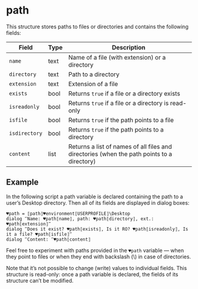 # path

This structure stores paths to files or directories and contains the following fields:

| Field         | Type | Description                                                  |
| ------------- | ---- | ------------------------------------------------------------ |
| `name`        | text | Name of a file (with extension) or a directory               |
| `directory`   | text | Path to a directory                                          |
| `extension`   | text | Extension of a file                                          |
| `exists`      | bool | Returns `true` if a file or a directory exists               |
| `isreadonly`  | bool | Returns `true` if a file or a directory is read-only         |
| `isfile`      | bool | Returns `true` if the path points to a file                  |
| `isdirectory` | bool | Returns `true` if the path points to a directory             |
| `content`     | list | Returns a list of names of all files and directories (when the path points to a directory) |

## Example

In the following script a path variable is declared containing the path to a user’s Desktop directory.  Then all of its fields are displayed in dialog boxes:

```G1ANT
♥path = ⟦path⟧♥environment⟦USERPROFILE⟧\Desktop
dialog ‴Name: ♥path⟦name⟧, path: ♥path⟦directory⟧, ext.: ♥path⟦extension⟧‴
dialog ‴Does it exist? ♥path⟦exists⟧, Is it RO? ♥path⟦isreadonly⟧, Is it a file? ♥path⟦isfile⟧‴
dialog ‴Content: ‴♥path⟦content⟧
```

Feel free to experiment with paths provided in the `♥path` variable — when they point to files or when they end with backslash (\\) in case of directories.

Note that it’s not possible to change (write) values to individual fields. This structure is read-only: once a path variable is declared, the fields of its structure can’t be modified.

